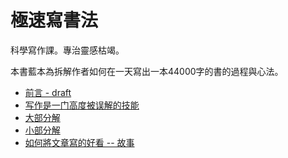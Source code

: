 # 極速寫書法

科學寫作課。專治靈感枯竭。

本書藍本為拆解作者如何在一天寫出一本44000字的書的過程與心法。

* [前言 - draft](00.md)
* [写作是一门高度被误解的技能](01.md)
* [大部分解](02.md)
* [小部分解](03.md)
* [如何將文章寫的好看 -- 故事](04.md)
